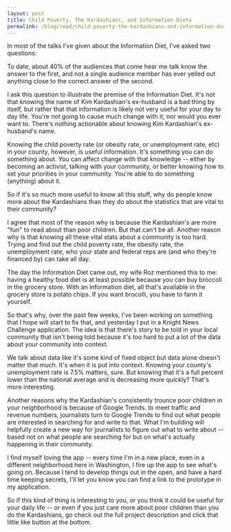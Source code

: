 ```yaml
---
layout: post
title: Child Poverty, The Kardashians, and Information Diets
permalink: /blog/read/child-poverty-the-kardashians-and-information-diets
---
```

In most of the talks I've given about the Information Diet, I've asked two questions:

To date, about 40% of the audiences that come hear me talk know the answer to the first, and not a single audience member has ever yelled out anything close to the correct answer of the second.

I ask this question to illustrate the premise of the Information Diet. It's not that knowing the name of Kim Kardashian's ex-husband is a bad thing by itself, but rather that that information is likely not very useful for your day to day life. You're not going to cause much change with it, nor would you ever want to. There's nothing actionable about knowing Kim Kardashian's ex-husband's name.

Knowing the child poverty rate (or obesity rate, or unemployment rate, etc) in your county, however, is useful information. It's something you can do something about. You can affect change with that knowledge -- either by becoming an activist, talking with your community, or better knowing how to set your priorities in your community. You're able to do something (anything) about it.

So if it's so much more useful to know all this stuff, why do people know more about the Kardashians than they do about the statistics that are vital to their community?

I agree that most of the reason why is because the Kardashian's are more "fun" to read about than poor children. But that can't be all. Another reason why is that knowing all these vital stats about a community is too hard. Trying and find out the child poverty rate, the obesity rate, the unemployment rate, who your state and federal reps are (and who they're financed by) can take all day.

The day the Information Diet came out, my wife Roz mentioned this to me: having a healthy food diet is at least possible because you can buy broccoli in the grocery store. With an information diet, all that's available in the grocery store is potato chips. If you want brocolli, you have to farm it yourself.

So that's why, over the past few weeks, I've been working on something that I hope will start to fix that, and yesterday I put in a Knight News Challenge application. The idea is that there's story to be told in your local community that isn't being told because it's too hard to put a lot of the data about your community into context.

We talk about data like it's some kind of fixed object but data alone doesn't matter that much. It's when it is put into context. Knowing your county's unemployment rate is 7.5% matters, sure. But knowing that it's a full percent lower than the national average and is decreasing more quickly? That's more interesting.

Another reasons why the Kardashian's consistently trounce poor children in your neighborhood is because of Google Trends. to meet traffic and revenue numbers, journalists turn to Google Trends to find out what people are interested in searching for and write to that. What I'm building will helpfully create a new way for journalists to figure out what to write about -- based not on what people are searching for but on what's actually happening in their community.

I find myself loving the app -- every time I'm in a new place, even in a different neighborhood here in Washington, I fire up the app to see what's going on. Because I tend to develop things out in the open, and have a hard time keeping secrets, I'll let you know you can find a link to the prototype in my application.

So if this kind of thing is interesting to you, or you think it could be useful for your daily life -- or even if you just care more about poor children than you do the Kardashians, go check out the full project description and click that little like button at the bottom.
